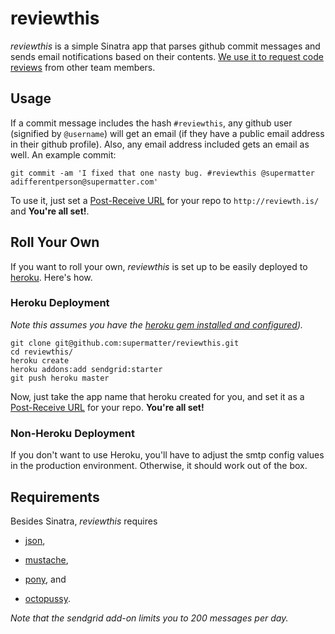 reviewthis
===
*reviewthis* is a simple Sinatra app that parses github commit messages and sends email notifications based on their contents. [We use it to request code reviews](http://blog.supermatter.com/post/875844569/how-we-use-github-for-code-reviews) from other team members.

Usage
---
If a commit message includes the hash `#reviewthis`, any github user (signified by `@username`) will get an email (if they have a public email address in their github profile). Also, any email address included gets an email as well. An example commit:

	git commit -am 'I fixed that one nasty bug. #reviewthis @supermatter adifferentperson@supermatter.com'

To use it, just set a [Post-Receive URL](http://help.github.com/post-receive-hooks/) for your repo to `http://reviewth.is/` and **You're all set!**.

Roll Your Own
---
If you want to roll your own, *reviewthis* is set up to be easily deployed to [heroku](http://heroku.com/). Here's how.

### Heroku Deployment
*Note this assumes you have the [heroku gem installed and configured](http://docs.heroku.com/heroku-command)).*

	git clone git@github.com:supermatter/reviewthis.git
	cd reviewthis/
	heroku create
	heroku addons:add sendgrid:starter
	git push heroku master

Now, just take the app name that heroku created for you, and set it as a [Post-Receive URL](http://help.github.com/post-receive-hooks/) for your repo. **You're all set!**

### Non-Heroku Deployment
If you don't want to use Heroku, you'll have to adjust the smtp config values in the production environment. Otherwise, it should work out of the box.

Requirements
---
Besides Sinatra, *reviewthis* requires

+ [json](http://flori.github.com/json/),

+ [mustache](http://github.com/defunkt/mustache),

+ [pony](http://github.com/benprew/pony), and

+ [octopussy](http://github.com/pengwynn/octopussy).

*Note that the sendgrid add-on limits you to 200 messages per day.*
